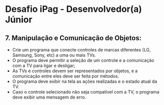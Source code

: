 # Desafio iPag - Desenvolvedor(a) Júnior

## 7. Manipulação e Comunicação de Objetos:

* Crie um programa que conecte controles de marcas diferentes (LG, Samsung, Sony, etc) a uma ou mais TVs.
* O programa deve permitir a seleção de um controle e a comunicação com a TV para ligar e desligar;
* As TVs e controles devem ser representados por objetos, e a comunicação entre eles deve ser feita por métodos.
* O programa deve exibir na tela as ações realizadas e o estado atual da TV.
* Caso o controle selecionado não seja compatível com a TV, o programa deve exibir uma mensagem de erro.